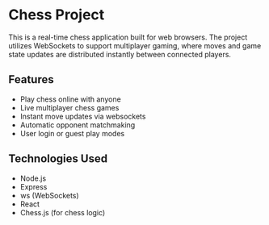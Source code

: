 # Chess Project

This is a real-time chess application built for web browsers. The project utilizes WebSockets to support multiplayer gaming, where moves and game state updates are distributed instantly between connected players.

## Features

- Play chess online with anyone
- Live multiplayer chess games
- Instant move updates via websockets
- Automatic opponent matchmaking
- User login or guest play modes

## Technologies Used

- Node.js
- Express
- ws (WebSockets)
- React
- Chess.js (for chess logic)

